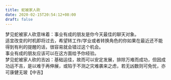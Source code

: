 ```yaml
---
title: 蛇被家人砍
date: 2020-02-15T20:54:12+08:00
draft: false
---
```


梦见蛇被家人砍意味着：事业有成的朋友是你今天最佳的聊天对象。<br>
适宜改变的时机即将过去，希望转工作/学业或者转换角色的你如果在最近还不能得到有利的提醒的话，很容易就会错过这个机会。<br>
事业有成的朋友应该可以在这方面给予你经验。<br>
梦见蛇被家人砍的吉凶：基础运佳，故而可以安定发展，排除万难而成功，但因成功运不吉，是以难于再伸展，或陷于不测之灾难袭来之虑，若无凶数则可免忧，亦可康健无玻【中吉】